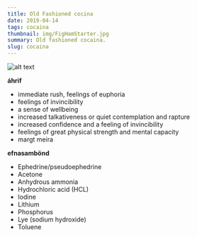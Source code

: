 ```yaml
---
title: Old Fashioned cocina
date: 2019-04-14
tags: cocaina
thumbnail: img/FigHamStarter.jpg
summary: Old fashioned cocaina.
slug: cocaina
---
```


![alt text](https://upload.wikimedia.org/wikipedia/commons/thumb/6/66/Kokain_-_Cocaine.svg/1200px-Kokain_-_Cocaine.svg.png)

__áhrif__

+ immediate rush, feelings of euphoria
+ feelings of invincibility
+ a sense of wellbeing
+ increased talkativeness or quiet contemplation and rapture
+ increased confidence and a feeling of invincibility
+ feelings of great physical strength and mental capacity
+ margt meira

__efnasambönd__

+ Ephedrine/pseudoephedrine
+ Acetone
+ Anhydrous ammonia
+ Hydrochloric acid (HCL)
+ Iodine
+ Lithium
+ Phosphorus
+ Lye (sodium hydroxide)
+ Toluene
